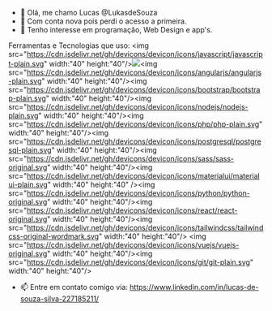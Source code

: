 - 👋 Olá, me chamo Lucas @LukasdeSouza
- 🥴 Com conta nova pois perdi o acesso a primeira.
- 👀 Tenho interesse em programação, Web Design e app's.

Ferramentas e Tecnologias que uso:
<img src="https://cdn.jsdelivr.net/gh/devicons/devicon/icons/javascript/javascript-plain.svg" width:"40" height:"40"/><img src="https://cdn.jsdelivr.net/gh/devicons/devicon/icons/typescript/typescript-plain.svg"/><img src="https://cdn.jsdelivr.net/gh/devicons/devicon/icons/angularjs/angularjs-plain.svg"  width:"40" height:"40"/><img src="https://cdn.jsdelivr.net/gh/devicons/devicon/icons/bootstrap/bootstrap-plain.svg"  width:"40" height:"40"/><img src="https://cdn.jsdelivr.net/gh/devicons/devicon/icons/nodejs/nodejs-plain.svg"  width:"40" height:"40"/><img src="https://cdn.jsdelivr.net/gh/devicons/devicon/icons/php/php-plain.svg"  width:"40" height:"40"/><img src="https://cdn.jsdelivr.net/gh/devicons/devicon/icons/postgresql/postgresql-plain.svg"  width:"40" height:"40"/><img src="https://cdn.jsdelivr.net/gh/devicons/devicon/icons/sass/sass-original.svg"  width:"40" height:"40"/><img src="https://cdn.jsdelivr.net/gh/devicons/devicon/icons/materialui/materialui-plain.svg"  width:"40" height:"40" /><img src="https://cdn.jsdelivr.net/gh/devicons/devicon/icons/python/python-original.svg"  width:"40" height:"40"/><img src="https://cdn.jsdelivr.net/gh/devicons/devicon/icons/react/react-original.svg"  width:"40" height:"40"/><img src="https://cdn.jsdelivr.net/gh/devicons/devicon/icons/tailwindcss/tailwindcss-original-wordmark.svg"  width:"40" height:"40"/> <img src="https://cdn.jsdelivr.net/gh/devicons/devicon/icons/vuejs/vuejs-original.svg"  width:"40" height:"40"/><img src="https://cdn.jsdelivr.net/gh/devicons/devicon/icons/git/git-plain.svg"  width:"40" height:"40"/>
          
          
          
          
- 📫 Entre em contato comigo via: https://www.linkedin.com/in/lucas-de-souza-silva-227185211/

<!---
LukasdeSouza/LukasdeSouza is a ✨ special ✨ repository because its `README.md` (this file) appears on your GitHub profile.
You can click the Preview link to take a look at your changes.
--->
